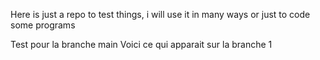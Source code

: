 Here is just a repo to test things, i will use it in many ways or just to code some programs

Test pour la branche main
Voici ce qui apparait sur la branche 1